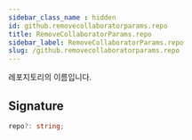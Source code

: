 ```yaml
---
sidebar_class_name : hidden
id: github.removecollaboratorparams.repo
title: RemoveCollaboratorParams.repo
sidebar_label: RemoveCollaboratorParams.repo
slug: /github.removecollaboratorparams.repo
---
```






레포지토리의 이름입니다.

## Signature

```typescript
repo?: string;
```

